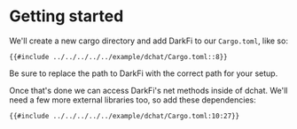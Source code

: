 # Getting started

We'll create a new cargo directory and add DarkFi to our `Cargo.toml`,
like so:

```
{{#include ../../../../../example/dchat/Cargo.toml::8}}
```

Be sure to replace the path to DarkFi with the correct path for your
setup.

Once that's done we can access DarkFi's net methods inside of
dchat. We'll need a few more external libraries too, so add these
dependencies:

```
{{#include ../../../../../example/dchat/Cargo.toml:10:27}}
```



